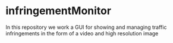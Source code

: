 # infringementMonitor
In this repository we work a GUI for showing and managing traffic infringements in the form of a video and high resolution image
